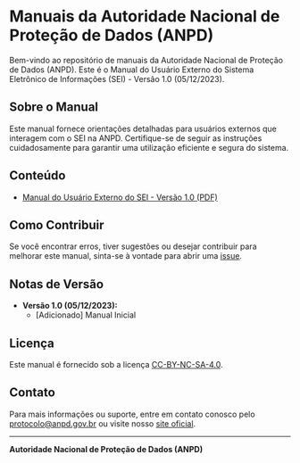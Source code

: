 # Manuais da Autoridade Nacional de Proteção de Dados (ANPD)

Bem-vindo ao repositório de manuais da Autoridade Nacional de Proteção de Dados (ANPD). 
Este é o Manual do Usuário Externo do Sistema Eletrônico de Informações (SEI) - Versão 1.0 (05/12/2023).

## Sobre o Manual

Este manual fornece orientações detalhadas para usuários externos que interagem com o SEI na ANPD. Certifique-se de seguir as instruções cuidadosamente para garantir uma utilização eficiente e segura do sistema.

## Conteúdo

- [Manual do Usuário Externo do SEI - Versão 1.0 (PDF)](./manuais/20231205_Manual_Usuario_SEI.pdf)

## Como Contribuir

Se você encontrar erros, tiver sugestões ou desejar contribuir para melhorar este manual, sinta-se à vontade para abrir uma [issue](https://github.com/anpdgovbr/doc_manuais/issues).

## Notas de Versão

- **Versão 1.0 (05/12/2023):**
  - [Adicionado] Manual Inicial

## Licença

Este manual é fornecido sob a licença [CC-BY-NC-SA-4.0](./LICENSE).

## Contato

Para mais informações ou suporte, entre em contato conosco pelo [protocolo@anpd.gov.br](mailto:protocolo@anpd.gov.br) ou visite nosso [site oficial](https://www.anpd.gov.br/).

---

**Autoridade Nacional de Proteção de Dados (ANPD)**
